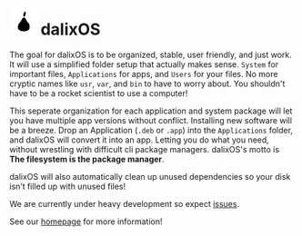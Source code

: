 # ![Logo](Logos/Logo48x48.png) dalixOS
The goal for dalixOS is to be organized, stable, user friendly, and just work.
It will use a simplified folder setup that actually
makes sense. ``` System ```  for important files, ``` Applications ``` for apps, and ``` Users ```
for your files. No more cryptic names like ```usr```, ```var```, and ```bin``` to have to worry about. You shouldn't have to be a rocket scientist to use a computer!

This seperate organization for each application and system package will let you have multiple app
versions without conflict. Installing new software will be a breeze. Drop an Application
(```.deb``` or ```.app```) into the ``` Applications ``` folder, and dalixOS will convert it into an app.
Letting you do what you need, without wrestling with difficult cli
package managers. dalixOS's motto is **The filesystem is the package manager**.


dalixOS will also automatically clean up unused dependencies so your disk isn’t filled up with unused
files!

We are currently under heavy development so expect [issues](https://github.com/dleggo/Dalix/issues).

See our [homepage](https://figsystems.github.io/dalixOS/) for more information!
